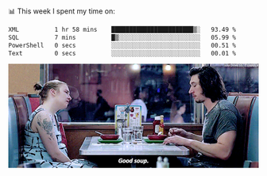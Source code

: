 📊 This week I spent my time on:
<!--START_SECTION:waka-->

```text
XML          1 hr 58 mins    ███████████████████████▒░   93.49 %
SQL          7 mins          █▒░░░░░░░░░░░░░░░░░░░░░░░   05.99 %
PowerShell   0 secs          ░░░░░░░░░░░░░░░░░░░░░░░░░   00.51 %
Text         0 secs          ░░░░░░░░░░░░░░░░░░░░░░░░░   00.01 %
```

<!--END_SECTION:waka-->


![](goodSoup.gif)
